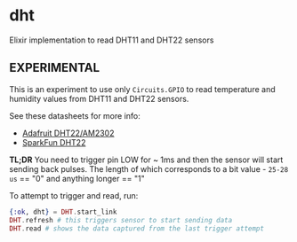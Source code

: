 # dht
Elixir implementation to read DHT11 and DHT22 sensors

## EXPERIMENTAL

This is an experiment to use only `Circuits.GPIO` to read temperature and humidity values from DHT11 and DHT22 sensors.

See these datasheets for more info:
  * [Adafruit DHT22/AM2302](https://cdn-shop.adafruit.com/datasheets/Digital+humidity+and+temperature+sensor+AM2302.pdf)
  * [SparkFun DHT22](https://www.sparkfun.com/datasheets/Sensors/Temperature/DHT22.pdf)

**TL;DR**
You need to trigger pin LOW for ~ 1ms and then the sensor will start sending back pulses. The length of which corresponds to a bit value - `25-28 us` == "0" and anything longer == "1"

To attempt to trigger and read, run:
```elixir
{:ok, dht} = DHT.start_link
DHT.refresh # this triggers sensor to start sending data
DHT.read # shows the data captured from the last trigger attempt
```
